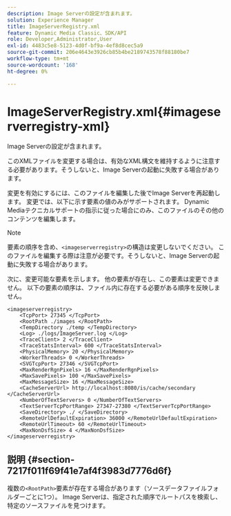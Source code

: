 ```yaml
---
description: Image Serverの設定が含まれます。
solution: Experience Manager
title: ImageServerRegistry.xml
feature: Dynamic Media Classic、SDK/API
role: Developer,Administrator,User
exl-id: 4483c5e8-5123-4d0f-bf9a-4ef8d8cec5a9
source-git-commit: 206e4643e3926cb85b4be2189743578f88180be7
workflow-type: tm+mt
source-wordcount: '168'
ht-degree: 0%

---
```


# ImageServerRegistry.xml{#imageserverregistry-xml}

Image Serverの設定が含まれます。

このXMLファイルを変更する場合は、有効なXML構文を維持するように注意する必要があります。そうしないと、Image Serverの起動に失敗する場合があります。

変更を有効にするには、このファイルを編集した後でImage Serverを再起動します。 変更では、以下に示す要素の値のみがサポートされます。 Dynamic Mediaテクニカルサポートの指示に従った場合にのみ、このファイルのその他のコンテンツを編集します。

>[!NOTE]
>
>要素の順序を含め、`<imageserverregistry>`の構造は変更しないでください。 このファイルを編集する際は注意が必要です。そうしないと、Image Serverの起動に失敗する場合があります。

次に、変更可能な要素を示します。 他の要素が存在し、この要素は変更できません。 以下の要素の順序は、ファイル内に存在する必要がある順序を反映しません。

```
<imageserverregistry>
    <TcpPort> 27345 </TcpPort>    
    <RootPath ./images </RootPath>
    <TempDirectory ./temp </TempDirectory>
    <Log> ./logs/ImageServer.log </Log>
    <TraceClient> 2 </TraceClient>
    <TraceStatsInterval> 600 </TraceStatsInterval>
    <PhysicalMemory> 20 </PhysicalMemory>
    <WorkerThreads> 0 </WorkerThreads>
    <SVGTcpPort> 27346 </SVGTcpPort>
    <MaxRenderRgnPixels> 16 </MaxRenderRgnPixels>
    <MaxSavePixels> 100 </MaxSavePixels>
    <MaxMessageSize> 16 </MaxMessageSize>
    <CacheServerUrl> http://localhost:8080/is/cache/secondary </CacheServerUrl>
    <NumberOfTextServers> 0 </NumberOfTextServers>
    <TextServerTcpPortRange> 27347-27380 </TextServerTcpPortRange>
    <SaveDirectory> ./ </SaveDirectory>
    <RemoteUrlDefaultExpiration> 36000 </RemoteUrlDefaultExpiration>
    <RemoteUrlTimeout> 60 </RemoteUrlTimeout>
    <MaxNonDsfSize> 4 </MaxNonDsfSize>
</imageserverregistry>
```

## 説明 {#section-7217f011f69f41e7af4f3983d7776d6f}

複数の`<RootPath>`要素が存在する場合があります（ソースデータファイルフォルダーごとに1つ）。 Image Serverは、指定された順序でルートパスを検索し、特定のソースファイルを見つけます。
